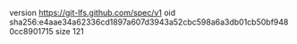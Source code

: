 version https://git-lfs.github.com/spec/v1
oid sha256:e4aae34a62336cd1897a607d3943a52cbc598a6a3db01cb50bf9480cc8901715
size 121
